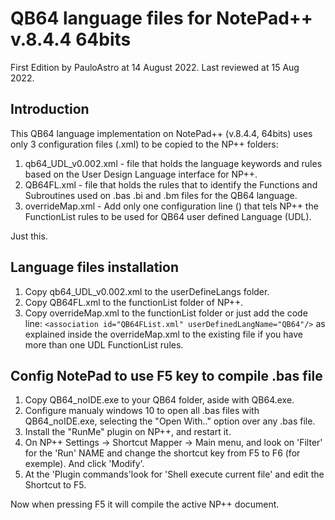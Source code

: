 # QB64 language files for NotePad++ v.8.4.4 64bits

First Edition by PauloAstro at 14 August 2022.
Last reviewed at 15 Aug 2022.

## Introduction

This QB64 language implementation on NotePad++ (v.8.4.4, 64bits) uses only 3 configuration files (.xml) to be copied to the NP++ folders:

1. qb64_UDL_v0.002.xml - file that holds the language keywords and rules based on the User Design Language interface for NP++.
2. QB64FL.xml - file that holds the rules that to identify the Functions and Subroutines used on .bas .bi and .bm files for the QB64 language.
3. overrideMap.xml - Add only one configuration line (<association id="QB64FList.xml" userDefinedLangName="QB64"/>) that tels NP++ the FunctionList rules to be used for QB64 user defined Language (UDL).

Just this.

## Language files installation

1. Copy qb64_UDL_v0.002.xml to the userDefineLangs folder.
2. Copy QB64FL.xml to the functionList folder of NP++.
3. Copy overrideMap.xml to the functionList folder or just add the code line:
	 `<association id="QB64FList.xml" userDefinedLangName="QB64"/>`
   as explained inside the overrideMap.xml to the existing file if you have more than one UDL FunctionList rules.

## Config NotePad to use F5 key to compile .bas file

1. Copy QB64_noIDE.exe to your QB64 folder, aside with QB64.exe.
2. Configure manualy windows 10 to open all .bas files with QB64_noIDE.exe, selecting the "Open With.." option over any .bas file.
3. Install the "RunMe" plugin on NP++, and restart it.
4. On NP++ Settings -> Shortcut Mapper -> Main menu, and look on 'Filter' for the 'Run' NAME and change the shortcut key from F5 to F6 (for exemple). And click 'Modify'.
5. At the 'Plugin commands'look for 'Shell execute current file' and edit the Shortcut to F5.

Now when pressing F5 it will compile the active NP++ document.
